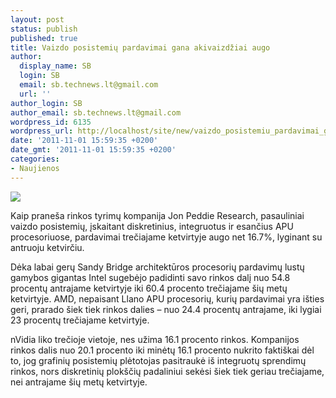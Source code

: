 ```yaml
---
layout: post
status: publish
published: true
title: Vaizdo posistemių pardavimai gana akivaizdžiai augo
author:
  display_name: SB
  login: SB
  email: sb.technews.lt@gmail.com
  url: ''
author_login: SB
author_email: sb.technews.lt@gmail.com
wordpress_id: 6135
wordpress_url: http://localhost/site/new/vaizdo_posistemiu_pardavimai_gana_akivaizdziai_augo/
date: '2011-11-01 15:59:35 +0200'
date_gmt: '2011-11-01 15:59:35 +0200'
categories:
- Naujienos
---
```

<div class="imgright"><img src="http://technews.lt/upload/amd-hd-6950-video-card.jpg"  /></div>
<p>Kaip praneša rinkos tyrimų kompanija Jon Peddie Research, pasauliniai vaizdo posistemių, įskaitant diskretinius, integruotus ir esančius APU procesoriuose, pardavimai trečiajame ketvirtyje augo net 16.7%, lyginant su antruoju ketvirčiu.</p>
<p>Dėka labai gerų Sandy Bridge architektūros procesorių pardavimų lustų gamybos gigantas Intel sugebėjo padidinti savo rinkos dalį nuo 54.8 procentų antrajame ketvirtyje iki 60.4 procento trečiajame šių metų ketvirtyje. AMD, nepaisant Llano APU procesorių, kurių pardavimai yra išties geri, prarado šiek tiek rinkos dalies – nuo 24.4 procentų antrajame, iki lygiai 23 procentų trečiajame ketvirtyje.</p>
<p>nVidia liko trečioje vietoje, nes užima 16.1 procento rinkos. Kompanijos rinkos dalis nuo 20.1 procento iki minėtų 16.1 procento nukrito faktiškai dėl to, jog grafinių posistemių plėtotojas pasitraukė iš integruotų sprendimų rinkos, nors diskretinių plokščių padaliniui sekėsi šiek tiek geriau trečiajame, nei antrajame šių metų ketvirtyje.</p>
